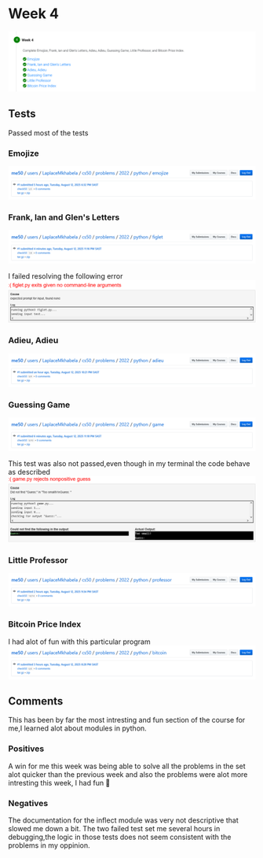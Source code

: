 # Week 4

![week4](images/week4.png)

## Tests
Passed most of the tests

###  Emojize
![emojize](images/emojize.png)

###  Frank, Ian and Glen's Letters
![figlet](images/figlet.png)

I failed resolving the following error
![figlet-error](images/figlet-error.png)

###  Adieu, Adieu
![adieu](images/adieu.png)

###  Guessing Game
![game](images/game.png)

This test was also not passed,even though in my terminal the code behave as described
![game-error](images/game-error.png)

###  Little Professor
![professor](images/professor.png)

###  Bitcoin Price Index
I had alot of fun with this particular program
![game](images/bitcoin.png)


## Comments

This has been by far the most intresting and fun section of the course for me,I learned alot about modules in python.


### Positives
A win for me this week was being able to solve all the problems in the set alot quicker than the previous week and also 
the problems were alot more intresting this week, I had fun 🙂

### Negatives
The documentation for the inflect module was very not descriptive that slowed me down a bit.
The two failed test set me several hours in debugging,the logic in those tests does not seem consistent with the 
problems in my oppinion.
